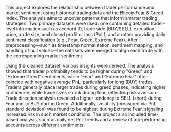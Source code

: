 This project explores the relationship between trader performance and market sentiment using historical trading data and the Bitcoin Fear & Greed Index. The analysis aims to uncover patterns that inform smarter trading strategies. Two primary datasets were used: one containing detailed trader-level information such as account ID, trade side (BUY/SELL), execution price, trade size, and closed profit or loss (PnL); and another providing daily sentiment classification (e.g., Fear, Greed, Extreme Fear). After preprocessing—such as timestamp normalization, sentiment mapping, and handling of null values—the datasets were merged to align each trade with the corresponding market sentiment.

Using the cleaned dataset, various insights were derived. The analysis showed that trader profitability tends to be higher during "Greed" and "Extreme Greed" sentiments, while "Fear" and "Extreme Fear" often coincide with negative average PnL, particularly for long (BUY) trades. Traders generally place larger trades during greed phases, indicating higher confidence, while trade sizes shrink during fear, reflecting risk aversion. Trade direction analysis revealed a higher tendency to SELL (short) during Fear and to BUY during Greed. Additionally, volatility (measured via PnL standard deviation) was found to be highest during Extreme Fear, signaling increased risk in such market conditions. The project also included time-based analysis, such as daily net PnL trends and a review of top-performing accounts across different sentiments.
